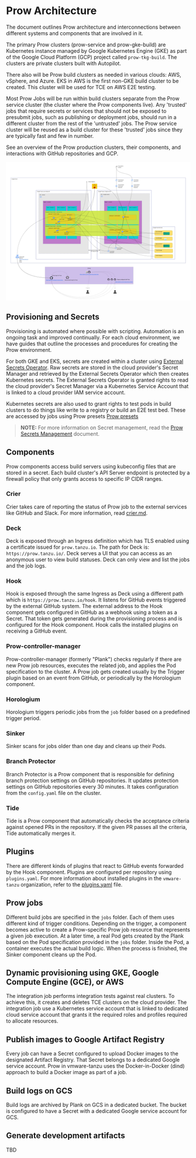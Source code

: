 # Prow Architecture

The document outlines Prow architecture and interconnections between different systems and components that are involved in it.

The primary Prow clusters (prow-service and prow-gke-build) are Kubernetes instance managed by Google Kubernetes Engine (GKE) as part of the Google Cloud Platform (GCP) project called `prow-tkg-build`.  The clusters are private clusters built with Autopilot.

There also will be Prow build clusters as needed in various clouds: AWS, vSphere, and Azure.  EKS in AWS is the first non-GKE build cluster to be created.  This cluster will be used for TCE on AWS E2E testing.

Most Prow Jobs will be run within build clusters separate from the Prow service cluster (the cluster where the Prow components live). Any 'trusted' jobs that require secrets or services that should not be exposed to presubmit jobs, such as publishing or deployment jobs, should run in a different cluster from the rest of the 'untrusted' jobs. The Prow service cluster will be reused as a build cluster for these 'trusted' jobs since they are typically fast and few in number.

See an overview of the Prow production clusters, their components, and interactions with GitHub repositories and GCP.

![Prow architecture overview](./assets/prow-design.jpg)

## Provisioning and Secrets
Provisioning is automated where possible with scripting.  Automation is an ongoing task and improved continually.  For each cloud environment, we have guides that outline the processes and procedures for creating the Prow environment.

For both GKE and EKS, secrets are created within a cluster using [External Secrets Operator](https://external-secrets.io/).  Raw secrets are stored in the cloud provider's Secret Manager and retrieved by the External Secrets Operator which then creates Kubernetes secrets.  The External Secrets Operator is granted rights to read the cloud provider's Secret Manager via a Kubernetes Service Account that is linked to a cloud provider IAM service account.

Kubernetes secrets are also used to grant rights to test pods in build clusters to do things like write to a registry or build an E2E test bed.  These are accessed by jobs using Prow presets [Prow presets](./presets.md)

> **NOTE:** For more information on Secret management, read the [Prow Secrets Management](./prow-secrets-management.md) document.

## Components
Prow components access build servers using kubeconfig files that are stored in a secret.  Each build cluster's API Server endpoint is protected by a firewall policy that only grants access to specific IP CIDR ranges.

### Crier
Crier takes care of reporting the status of Prow job to the external services like GitHub and Slack. For more information, read [crier.md](./crier.md).

### Deck
Deck is exposed through an Ingress definition which has TLS enabled using a certificate issued for `prow.tanzu.io`.  The path for Deck is: `https://prow.tanzu.io/`. Deck serves a UI that you can access as an anonymous user to view build statuses. Deck can only view and list the jobs and the job logs.

### Hook
Hook is exposed through the same Ingress as Deck using a different path which is `https://prow.tanzu.io/hook`. It listens for GitHub events triggered by the external GitHub system. The external address to the Hook component gets configured in GitHub as a webhook using a token as a Secret. That token gets generated during the provisioning process and is configured for the Hook component. Hook calls the installed plugins on receiving a GitHub event.

### Prow-controller-manager
Prow-controller-manager (formerly "Plank") checks regularly if there are new Prow job resources, executes the related job, and applies the Pod specification to the cluster. A Prow job gets created usually by the Trigger plugin based on an event from GitHub, or periodically by the Horologium component.

### Horologium
Horologium triggers periodic jobs from the `job` folder based on a predefined trigger period.

### Sinker
Sinker scans for jobs older than one day and cleans up their Pods.

### Branch Protector
Branch Protector is a Prow component that is responsible for defining branch protection settings on GitHub repositories. It updates protection settings on GitHub repositories every 30 minutes. It takes configuration from the `config.yaml` file on the cluster.

### Tide
Tide is a Prow component that automatically checks the acceptance criteria against opened PRs in the repository. If the given PR passes all the criteria, Tide automatically merges it.

## Plugins
There are different kinds of plugins that react to GitHub events forwarded by the Hook component. Plugins are configured per repository using `plugins.yaml`.
For more information about installed plugins in the `vmware-tanzu` organization, refer to the [plugins.yaml](../../prow/plugins.yaml) file.

## Prow jobs
Different build jobs are specified in the `jobs` folder. Each of them uses different kind of trigger conditions. Depending on the trigger, a component becomes active to create a Prow-specific Prow job resource that represents a given job execution. At a later time, a real Pod gets created by the Plank based on the Pod specification provided in the `jobs` folder. Inside the Pod, a container executes the actual build logic. When the process is finished, the Sinker component cleans up the Pod.

## Dynamic provisioning using GKE, Google Compute Engine (GCE), or AWS
The integration job performs integration tests against real clusters. To achieve this, it creates and deletes TCE clusters on the cloud provider. The integration job use a Kubernetes service account that is linked to dedicated cloud service account that grants it the required roles and profiles required to allocate resources.

## Publish images to Google Artifact Registry
Every job can have a Secret configured to upload Docker images to the designated Artifact Registry. That Secret belongs to a dedicated Google service account.
Prow in vmware-tanzu uses the Docker-in-Docker (dind) approach to build a Docker image as part of a job.

## Build logs on GCS
Build logs are archived by Plank on GCS in a dedicated bucket. The bucket is configured to have a Secret with a dedicated Google service account for GCS.

## Generate development artifacts
TBD
